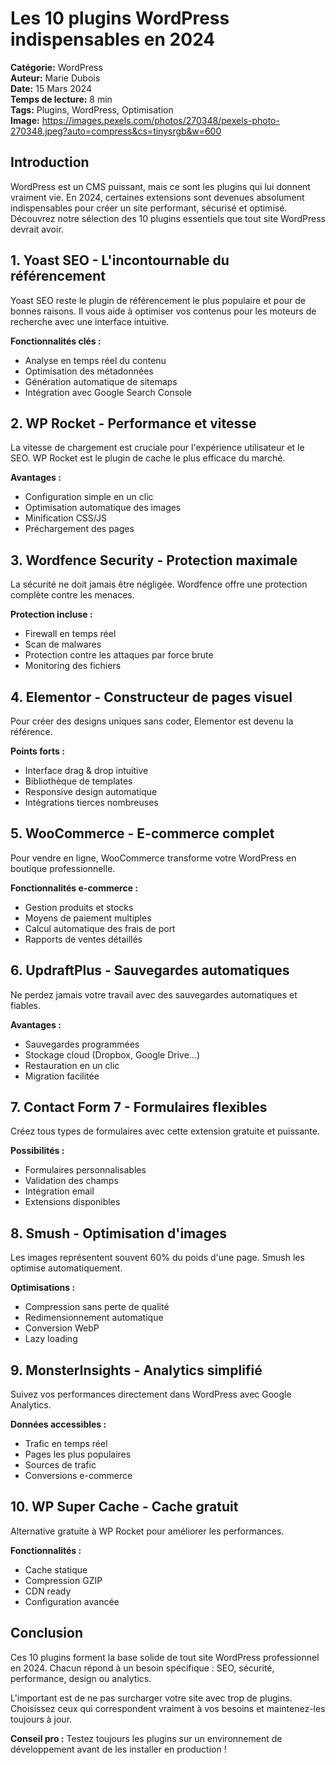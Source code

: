 # Les 10 plugins WordPress indispensables en 2024

**Catégorie:** WordPress  
**Auteur:** Marie Dubois  
**Date:** 15 Mars 2024  
**Temps de lecture:** 8 min  
**Tags:** Plugins, WordPress, Optimisation  
**Image:** https://images.pexels.com/photos/270348/pexels-photo-270348.jpeg?auto=compress&cs=tinysrgb&w=600

## Introduction

WordPress est un CMS puissant, mais ce sont les plugins qui lui donnent vraiment vie. En 2024, certaines extensions sont devenues absolument indispensables pour créer un site performant, sécurisé et optimisé. Découvrez notre sélection des 10 plugins essentiels que tout site WordPress devrait avoir.

## 1. Yoast SEO - L'incontournable du référencement

Yoast SEO reste le plugin de référencement le plus populaire et pour de bonnes raisons. Il vous aide à optimiser vos contenus pour les moteurs de recherche avec une interface intuitive.

**Fonctionnalités clés :**
- Analyse en temps réel du contenu
- Optimisation des métadonnées
- Génération automatique de sitemaps
- Intégration avec Google Search Console

## 2. WP Rocket - Performance et vitesse

La vitesse de chargement est cruciale pour l'expérience utilisateur et le SEO. WP Rocket est le plugin de cache le plus efficace du marché.

**Avantages :**
- Configuration simple en un clic
- Optimisation automatique des images
- Minification CSS/JS
- Préchargement des pages

## 3. Wordfence Security - Protection maximale

La sécurité ne doit jamais être négligée. Wordfence offre une protection complète contre les menaces.

**Protection incluse :**
- Firewall en temps réel
- Scan de malwares
- Protection contre les attaques par force brute
- Monitoring des fichiers

## 4. Elementor - Constructeur de pages visuel

Pour créer des designs uniques sans coder, Elementor est devenu la référence.

**Points forts :**
- Interface drag & drop intuitive
- Bibliothèque de templates
- Responsive design automatique
- Intégrations tierces nombreuses

## 5. WooCommerce - E-commerce complet

Pour vendre en ligne, WooCommerce transforme votre WordPress en boutique professionnelle.

**Fonctionnalités e-commerce :**
- Gestion produits et stocks
- Moyens de paiement multiples
- Calcul automatique des frais de port
- Rapports de ventes détaillés

## 6. UpdraftPlus - Sauvegardes automatiques

Ne perdez jamais votre travail avec des sauvegardes automatiques et fiables.

**Avantages :**
- Sauvegardes programmées
- Stockage cloud (Dropbox, Google Drive...)
- Restauration en un clic
- Migration facilitée

## 7. Contact Form 7 - Formulaires flexibles

Créez tous types de formulaires avec cette extension gratuite et puissante.

**Possibilités :**
- Formulaires personnalisables
- Validation des champs
- Intégration email
- Extensions disponibles

## 8. Smush - Optimisation d'images

Les images représentent souvent 60% du poids d'une page. Smush les optimise automatiquement.

**Optimisations :**
- Compression sans perte de qualité
- Redimensionnement automatique
- Conversion WebP
- Lazy loading

## 9. MonsterInsights - Analytics simplifié

Suivez vos performances directement dans WordPress avec Google Analytics.

**Données accessibles :**
- Trafic en temps réel
- Pages les plus populaires
- Sources de trafic
- Conversions e-commerce

## 10. WP Super Cache - Cache gratuit

Alternative gratuite à WP Rocket pour améliorer les performances.

**Fonctionnalités :**
- Cache statique
- Compression GZIP
- CDN ready
- Configuration avancée

## Conclusion

Ces 10 plugins forment la base solide de tout site WordPress professionnel en 2024. Chacun répond à un besoin spécifique : SEO, sécurité, performance, design ou analytics. 

L'important est de ne pas surcharger votre site avec trop de plugins. Choisissez ceux qui correspondent vraiment à vos besoins et maintenez-les toujours à jour.

**Conseil pro :** Testez toujours les plugins sur un environnement de développement avant de les installer en production !